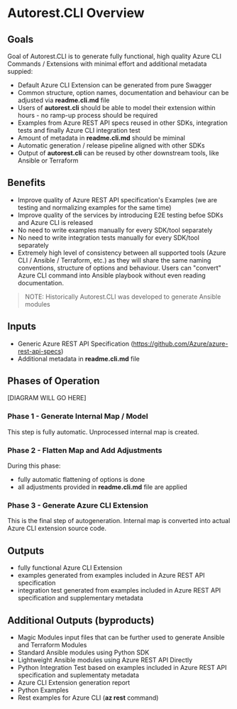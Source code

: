 # Autorest.CLI Overview

## Goals

Goal of Autorest.CLI is to generate fully functional, high quality Azure CLI Commands / Extensions with minimal effort and additional metadata suppied:

- Default Azure CLI Extension can be generated from pure Swagger
- Common structure, option names, documentation and behaviour can be adjusted via **readme.cli.md** file
- Users of **autorest.cli** should be able to model their extension within hours - no ramp-up process should be required
- Examples from Azure REST API specs reused in other SDKs, integration tests and finally Azure CLI integration test
- Amount of metadata in **readme.cli.md** should be miminal
- Automatic generation / release pipeline aligned with other SDKs
- Output of **autorest.cli** can be reused by other downstream tools, like Ansible or Terraform

## Benefits

- Improve quality of Azure REST API specification's Examples (we are testing and normalizing examples for the same time)
- Improve quality of the services by introducing E2E testing befoe SDKs and Azure CLI is released
- No need to write examples manually for every SDK/tool separately
- No need to write integration tests manually for every SDK/tool separately
- Extremely high level of consistency between all supported tools (Azure CLI / Ansible / Terraform, etc.) as they will share the same naming conventions, structure of options and behaviour. Users can "convert" Azure CLI command into Ansible playbook without even reading documentation.
>NOTE: Historically Autorest.CLI was developed to generate Ansible modules

## Inputs

- Generic Azure REST API Specification (https://github.com/Azure/azure-rest-api-specs)
- Additional metadata in **readme.cli.md** file

## Phases of Operation

[DIAGRAM WILL GO HERE]

### Phase 1 - Generate Internal Map / Model

This step is fully automatic.
Unprocessed internal map is created.

### Phase 2 - Flatten Map and Add Adjustments

During this phase:
- fully automatic flattening of options is done
- all adjustments provided in **readme.cli.md** file are applied

### Phase 3 - Generate Azure CLI Extension

This is the final step of autogeneration.
Internal map is converted into actual Azure CLI extension source code.

## Outputs

- fully functional Azure CLI Extension
- examples generated from examples included in Azure REST API specification
- integration test generated from examples included in Azure REST API specification and supplementary metadata

## Additional Outputs (byproducts)

- Magic Modules input files that can be further used to generate Ansible and Terraform Modules
- Standard Ansible modules using Python SDK
- Lightweight Ansible modules using Azure REST API Directly
- Python Integration Test based on examples included in Azure REST API specification and suplementaty metadata
- Azure CLI Extension generation report
- Python Examples
- Rest examples for Azure CLI (**az rest** command)